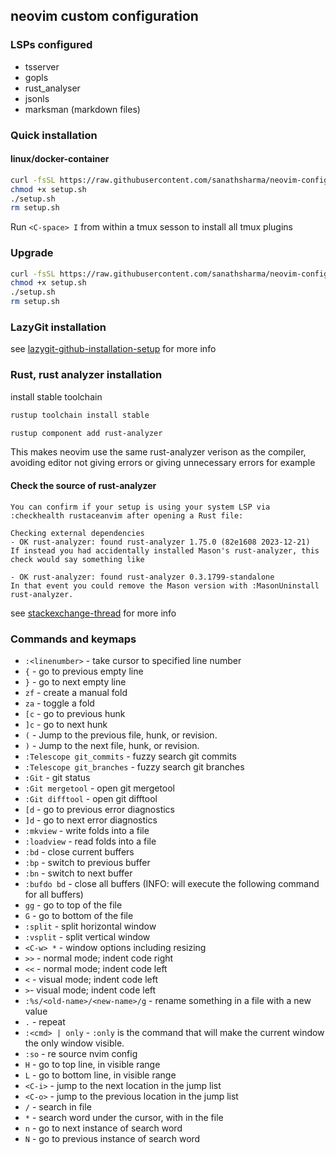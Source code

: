 ## neovim custom configuration

### LSPs configured
- tsserver
- gopls
- rust_analyser
- jsonls
- marksman (markdown files)

### Quick installation
#### linux/docker-container
```sh 
curl -fsSL https://raw.githubusercontent.com/sanathsharma/neovim-config/main/setup/linux-install.sh > setup.sh
chmod +x setup.sh
./setup.sh
rm setup.sh
```

Run `<C-space> I` from within a tmux sesson to install all tmux plugins

### Upgrade
```sh 
curl -fsSL https://raw.githubusercontent.com/sanathsharma/neovim-config/main/setup/linux-upgrade-nvim.sh > setup.sh
chmod +x setup.sh
./setup.sh
rm setup.sh
```

### LazyGit installation
see [lazygit-github-installation-setup](https://github.com/jesseduffield/lazygit?tab=readme-ov-file#installation) for more info

### Rust, rust analyzer installation
install stable toolchain
```sh
rustup toolchain install stable
```
```sh
rustup component add rust-analyzer
```
This makes neovim use the same rust-analyzer verison as the compiler, avoiding editor not giving errors or giving unnecessary errors for example

#### Check the source of rust-analyzer

```
You can confirm if your setup is using your system LSP via :checkhealth rustaceanvim after opening a Rust file:

Checking external dependencies
- OK rust-analyzer: found rust-analyzer 1.75.0 (82e1608 2023-12-21)
If instead you had accidentally installed Mason's rust-analyzer, this check would say something like

- OK rust-analyzer: found rust-analyzer 0.3.1799-standalone
In that event you could remove the Mason version with :MasonUninstall rust-analyzer.
```

see [stackexchange-thread](https://vi.stackexchange.com/questions/43681/simplest-setup-for-nvim-and-rust-and-system-rust-analyzer) for more info

### Commands and keymaps

- `:<linenumber>` - take cursor to specified line number
- `{` - go to previous empty line
- `}` - go to next empty line
- `zf` - create a manual fold
- `za` - toggle a fold
- `[c` - go to previous hunk
- `]c` - go to next hunk
- `(` - Jump to the previous file, hunk, or revision.
- `)` - Jump to the next file, hunk, or revision.
- `:Telescope git_commits` - fuzzy search git commits
- `:Telescope git_branches` - fuzzy search git branches
- `:Git` - git status
- `:Git mergetool` - open git mergetool
- `:Git difftool` - open git difftool
- `[d` - go to previous error diagnostics
- `]d` - go to next error diagnostics
- `:mkview` - write folds into a file
- `:loadview` - read folds into a file
- `:bd` - close current buffers
- `:bp` - switch to previous buffer
- `:bn` - switch to next buffer
- `:bufdo bd` - close all buffers (INFO: will execute the following command for all buffers)
- `gg` - go to top of the file
- `G` - go to bottom of the file
- `:split` - split horizontal window
- `:vsplit` - split vertical window
- `<C-w> *` - window options including resizing
- `>>` - normal mode; indent code right
- `<<` - normal mode; indent code left
- `<` - visual mode; indent code left
- `>`- visual mode; indent code left
- `:%s/<old-name>/<new-name>/g` - rename something in a file with a new value
- `.` - repeat
- `:<cmd> | only` - `:only` is the command that will make the current window the only window visible.
- `:so` - re source nvim config
- `H` - go to top line, in visible range
- `L` - go to bottom line, in visible range
- `<C-i>` - jump to the next location in the jump list
- `<C-o>` - jump to the previous location in the jump list
- `/` - search in file
- `*` - search word under the cursor, with in the file
- `n` - go to next instance of search word
- `N` - go to previous instance of search word

